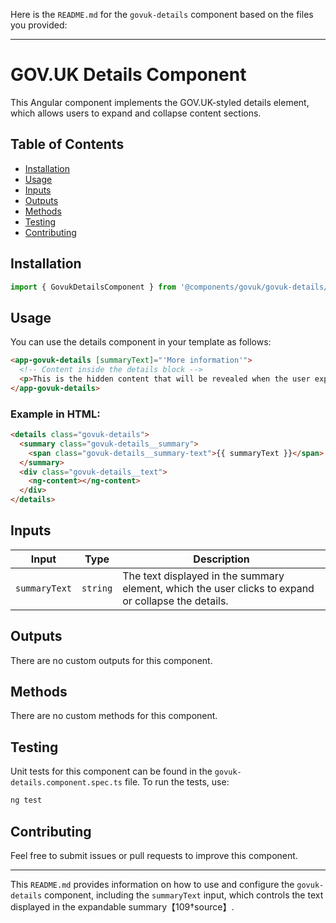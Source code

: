 Here is the `README.md` for the `govuk-details` component based on the files you provided:

---

# GOV.UK Details Component

This Angular component implements the GOV.UK-styled details element, which allows users to expand and collapse content sections.

## Table of Contents

- [Installation](#installation)
- [Usage](#usage)
- [Inputs](#inputs)
- [Outputs](#outputs)
- [Methods](#methods)
- [Testing](#testing)
- [Contributing](#contributing)

## Installation

```typescript
import { GovukDetailsComponent } from '@components/govuk/govuk-details/govuk-details.component';
```

## Usage

You can use the details component in your template as follows:

```html
<app-govuk-details [summaryText]="'More information'">
  <!-- Content inside the details block -->
  <p>This is the hidden content that will be revealed when the user expands the details.</p>
</app-govuk-details>
```

### Example in HTML:

```html
<details class="govuk-details">
  <summary class="govuk-details__summary">
    <span class="govuk-details__summary-text">{{ summaryText }}</span>
  </summary>
  <div class="govuk-details__text">
    <ng-content></ng-content>
  </div>
</details>
```

## Inputs

| Input         | Type     | Description                                                                                         |
| ------------- | -------- | --------------------------------------------------------------------------------------------------- |
| `summaryText` | `string` | The text displayed in the summary element, which the user clicks to expand or collapse the details. |

## Outputs

There are no custom outputs for this component.

## Methods

There are no custom methods for this component.

## Testing

Unit tests for this component can be found in the `govuk-details.component.spec.ts` file. To run the tests, use:

```bash
ng test
```

## Contributing

Feel free to submit issues or pull requests to improve this component.

---

This `README.md` provides information on how to use and configure the `govuk-details` component, including the `summaryText` input, which controls the text displayed in the expandable summary【109†source】.
